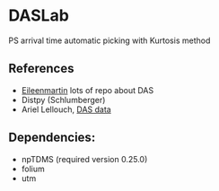 # DASLab

PS arrival time automatic picking with Kurtosis method

## References

* [Eileenmartin](https://github.com/eileenrmartin) lots of repo about DAS
* Distpy (Schlumberger)
* Ariel Lellouch, [DAS data](https://github.com/ariellellouch/DASDetection)

## Dependencies:
* npTDMS (required version 0.25.0)
* folium
* utm
